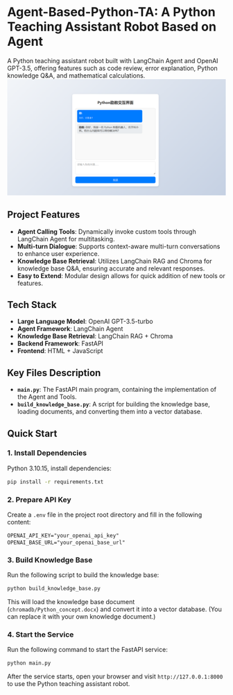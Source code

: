 # Agent-Based-Python-TA: A Python Teaching Assistant Robot Based on Agent

A Python teaching assistant robot built with LangChain Agent and OpenAI GPT-3.5, offering features such as code review, error explanation, Python knowledge Q&A, and mathematical calculations.  
![Greeting Example](基于Agent的Python助教机器人/images/打招呼.png)

## Project Features

- **Agent Calling Tools**: Dynamically invoke custom tools through LangChain Agent for multitasking.
- **Multi-turn Dialogue**: Supports context-aware multi-turn conversations to enhance user experience.
- **Knowledge Base Retrieval**: Utilizes LangChain RAG and Chroma for knowledge base Q&A, ensuring accurate and relevant responses.
- **Easy to Extend**: Modular design allows for quick addition of new tools or features.

## Tech Stack

- **Large Language Model**: OpenAI GPT-3.5-turbo
- **Agent Framework**: LangChain Agent
- **Knowledge Base Retrieval**: LangChain RAG + Chroma
- **Backend Framework**: FastAPI
- **Frontend**: HTML + JavaScript

## Key Files Description

- **`main.py`**: The FastAPI main program, containing the implementation of the Agent and Tools.
- **`build_knowledge_base.py`**: A script for building the knowledge base, loading documents, and converting them into a vector database.

## Quick Start

### 1. Install Dependencies
Python 3.10.15, install dependencies:
```bash
pip install -r requirements.txt
```

### 2. Prepare API Key
Create a `.env` file in the project root directory and fill in the following content:
```plaintext
OPENAI_API_KEY="your_openai_api_key"
OPENAI_BASE_URL="your_openai_base_url"
```

### 3. Build Knowledge Base
Run the following script to build the knowledge base:
```bash
python build_knowledge_base.py
```
This will load the knowledge base document (`chromadb/Python_concept.docx`) and convert it into a vector database. (You can replace it with your own knowledge document.)

### 4. Start the Service
Run the following command to start the FastAPI service:
```bash
python main.py
```
After the service starts, open your browser and visit `http://127.0.0.1:8000` to use the Python teaching assistant robot.

